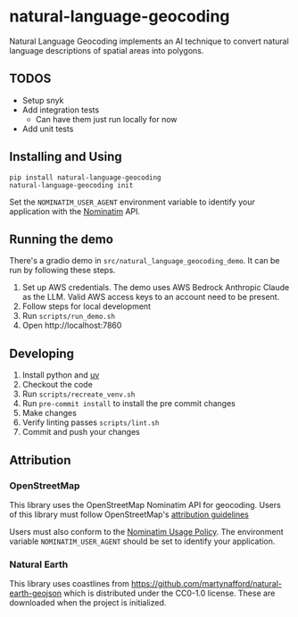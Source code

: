 # natural-language-geocoding

Natural Language Geocoding implements an AI technique to convert natural language descriptions of spatial areas into polygons.

## TODOS

* Setup snyk
* Add integration tests
  * Can have them just run locally for now
* Add unit tests

## Installing and Using

```shell
pip install natural-language-geocoding
natural-language-geocoding init
```

Set the `NOMINATIM_USER_AGENT` environment variable to identify your application with the [Nominatim](https://nominatim.org/) API.


## Running the demo

There's a gradio demo in `src/natural_language_geocoding_demo`. It can be run by following these steps.

1. Set up AWS credentials. The demo uses AWS Bedrock Anthropic Claude as the LLM. Valid AWS access keys to an account need to be present.
2. Follow steps for local development
3. Run `scripts/run_demo.sh`
4. Open http://localhost:7860


## Developing

1. Install python and [uv](https://github.com/astral-sh/uv)
2. Checkout the code
3. Run `scripts/recreate_venv.sh`
4. Run `pre-commit install` to install the pre commit changes
5. Make changes
6. Verify linting passes `scripts/lint.sh`
7. Commit and push your changes

## Attribution

### OpenStreetMap

This library uses the OpenStreetMap Nominatim API for geocoding. Users of this library must follow OpenStreetMap's [attribution guidelines](https://osmfoundation.org/wiki/Licence/Attribution_Guidelines)

Users must also conform to the [Nominatim Usage Policy](https://operations.osmfoundation.org/policies/nominatim/). The environment variable `NOMINATIM_USER_AGENT` should be set to identify your application.

### Natural Earth

This library uses coastlines from https://github.com/martynafford/natural-earth-geojson which is distributed under the CC0-1.0 license. These are downloaded when the project is initialized.
